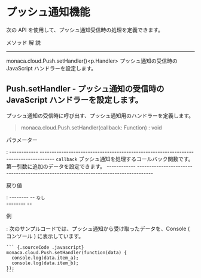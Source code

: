 プッシュ通知機能
================

次の API を使用して、プッシュ通知受信時の処理を定義できます。

  メソッド 解                                       説
  ------------------------------------------------- ------------------------------------------------------------
  monaca.cloud.Push.setHandler()&lt;p.Handler&gt;   プッシュ通知の受信時の JavaScript ハンドラーを設定します。

Push.setHandler - プッシュ通知の受信時の JavaScript ハンドラーを設定します。
----------------------------------------------------------------------------

プッシュ通知の受信時に呼び出す、プッシュ通知用のハンドラーを定義します。

> monaca.cloud.Push.setHandler(callback: Function) : void

パラメーター

:   ------------ ------------------------------------------------------------------------------------
      `callback`   プッシュ通知を処理するコールバック関数です。第一引数に追加のデータを設定できます。
      ------------ ------------------------------------------------------------------------------------

戻り値

:   -------- --
      `なし`   
      -------- --

例

:   次のサンプルコードでは、プッシュ通知から受け取ったデータを、Console
    ( コンソール ) に表示しています。

    ``` {.sourceCode .javascript}
    monaca.cloud.Push.setHandler(function(data) {
      console.log(data.item_a);
      console.log(data.item_b);
    });
    ```


